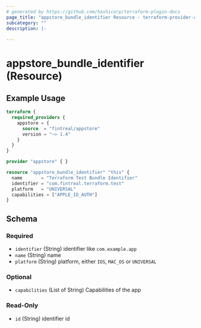 ```yaml
---
# generated by https://github.com/hashicorp/terraform-plugin-docs
page_title: "appstore_bundle_identifier Resource - terraform-provider-appstore"
subcategory: ""
description: |-
  
---
```


# appstore_bundle_identifier (Resource)



## Example Usage

```terraform
terraform {
  required_providers {
    appstore = {
      source  = "fintreal/appstore"
      version = "~> 1.4"
    }
  }
}

provider "appstore" { }

resource "appstore_bundle_identifier" "this" {
  name       = "Terraform Test Bundle Identifier"
  identifier = "com.fintreal.terraform.test"
  platform   = "UNIVERSAL"
  capabilities = ["APPLE_ID_AUTH"]
}
```

<!-- schema generated by tfplugindocs -->
## Schema

### Required

- `identifier` (String) identifier like `com.example.app`
- `name` (String) name
- `platform` (String) platform, either `IOS`, `MAC_OS` or `UNIVERSAL`

### Optional

- `capabilities` (List of String) Capabilities of the app

### Read-Only

- `id` (String) identifier id
